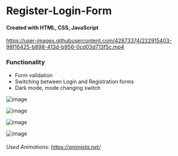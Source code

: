 # Register-Login-Form
#### Created with HTML, CSS, JavaScript



https://user-images.githubusercontent.com/42873374/222915403-98f16425-b898-413d-b956-0cd03d713f5c.mp4


### Functionality
* Form validation
* Switching between Login and Registration forms
* Dark mode, mode changing switch

![image](https://user-images.githubusercontent.com/42873374/222821300-ad911f98-d9a9-464b-aadd-75270a9627f0.png)

![image](https://user-images.githubusercontent.com/42873374/222821279-35143aae-aea7-4c7b-b778-ea2895a961b2.png)

![image](https://user-images.githubusercontent.com/42873374/222821243-77f126e9-b600-4f41-8a1e-d4c6532007ef.png)

![image](https://user-images.githubusercontent.com/42873374/222914673-3c39b59a-7bd3-4159-a2e7-87e0904b9000.png)


###### Used Animations: https://animista.net/
